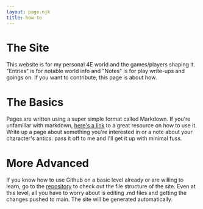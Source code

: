 ```yaml
--- 
layout: page.njk 
title: how-to
---
```


# The Site

This website is for my personal 4E world and the games/players shaping it. "Entries" is for notable world info and "Notes" is for play write-ups and goings on. If you want to contribute, this page is about how.

# The Basics

Pages are written using a super simple format called Markdown. If you're unfamiliar with markdown, [here's a link](https://www.markdownguide.org/cheat-sheet/) to a great resource on how to use it. Write up a page about something you're interested in or a note about your character's antics: pass it off to me and I'll get it up with minimal fuss.

# More Advanced

If you know how to use Github on a basic level already or are willing to learn, go to the [repository](https://github.com/EvaKlyn/dregs.github.io) to check out the file structure of the site. Even at this level, all you have to worry about is editing .md files and getting the changes pushed to main. The site will be generated automatically.